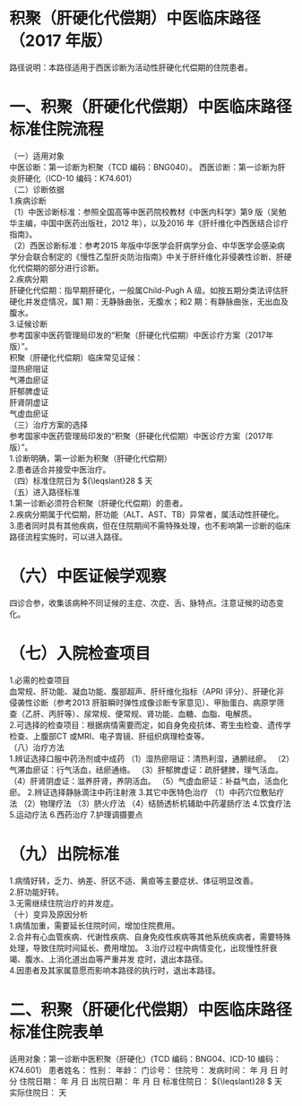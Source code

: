 # 积聚（肝硬化代偿期）中医临床路径 （2017 年版）  
路径说明：本路径适用于西医诊断为活动性肝硬化代偿期的住院患者。  
# 一、积聚（肝硬化代偿期）中医临床路径标准住院流程  
（一）适用对象  
中医诊断：第一诊断为积聚（TCD 编码：BNG040）。 西医诊断：第一诊断为肝炎肝硬化（ICD-10 编码：K74.601）  
（二）诊断依据  
1.疾病诊断  
（1）中医诊断标准：参照全国高等中医药院校教材《中医内科学》第9 版（吴勉华主编，中国中医药出版社，2012 年），以及2016 年《肝纤维化中西医结合诊疗指南》。  
（2）西医诊断标准：参考2015 年版中华医学会肝病学分会、中华医学会感染病学分会联合制定的《慢性乙型肝炎防治指南》中关于肝纤维化非侵袭性诊断、肝硬化代偿期的部分进行诊断。  
2.疾病分期  
肝硬化代偿期：指早期肝硬化，一般属Child-Pugh A 级。如按五期分类法评估肝硬化并发症情况，属1 期：无静脉曲张，无腹水；和2 期：有静脉曲张，无出血及腹水。  
3.证候诊断  
参考国家中医药管理局印发的“积聚（肝硬化代偿期）中医诊疗方案（2017年版）”。  
积聚（肝硬化代偿期）临床常见证候：  
湿热瘀阻证  
气滞血瘀证  
肝郁脾虚证  
肝肾阴虚证  
气虚血瘀证  
（三）治疗方案的选择  
参考国家中医药管理局印发的“积聚（肝硬化代偿期）中医诊疗方案（2017年版）”。  
1.诊断明确，第一诊断为积聚（肝硬化代偿期）  
2.患者适合并接受中医治疗。  
（四）标准住院日为 ${\leqslant}28 $ 天  
（五）进入路径标准  
1.第一诊断必须符合积聚（肝硬化代偿期）的患者。  
2.疾病分期属于代偿期，肝功能（ALT、AST、TB）异常者，属活动性肝硬化。  
3.患者同时具有其他疾病，但在住院期间不需特殊处理，也不影响第一诊断的临床路径流程实施时，可以进入路径。  
# （六）中医证候学观察  
四诊合参，收集该病种不同证候的主症、次症、舌、脉特点。注意证候的动态变化。  
# （七）入院检查项目  
1.必需的检查项目  
血常规、肝功能、凝血功能、腹部超声、肝纤维化指标（APRI 评分）、肝硬化非侵袭性诊断（参考2013 肝脏瞬时弹性成像诊断专家意见）、甲胎蛋白、病原学筛查（乙肝、丙肝等）、尿常规、便常规、肾功能、血糖、血脂、电解质。  
2.可选择的检查项目：根据病情需要而定，如自身免疫抗体、寄生虫检查、遗传学检查、上腹部CT 或MRI、电子胃镜、肝组织病理检查等。  
（八）治疗方法  
1.辨证选择口服中药汤剂或中成药  （1）湿热瘀阻证：清热利湿，通腑祛瘀。 （2）气滞血瘀证：行气活血，祛瘀通络。  （3）肝郁脾虚证：疏肝健脾，理气活血。  （4）肝肾阴虚证：滋养肝肾，养阴活血。 （5）气虚血瘀证：补益气血，活血化瘀。  2.辨证选择静脉滴注中药注射液  3.其它中医特色治疗 （1）中药穴位敷贴疗法 （2）物理疗法 （3）脐火疗法 （4）结肠透析机辅助中药灌肠疗法 4.饮食疗法 5.运动疗法 6.西药治疗  7.护理调摄要点  
# （九）出院标准  
1.病情好转，乏力、纳差、肝区不适、黄疸等主要症状、体征明显改善。  
2.肝功能好转。  
3.无需继续住院治疗的并发症。  
（十）变异及原因分析  
1.病情加重，需要延长住院时间，增加住院费用。  
2.合并有心血管疾病、代谢性疾病、自身免疫性疾病等其他系统疾病者，需要特殊处理，导致住院时间延长、费用增加。 3.治疗过程中病情变化，出现慢性肝衰竭、腹水、上消化道出血等严重并发 症时，退出本路径。  
4.因患者及其家属意愿而影响本路径的执行时，退出本路径。  
# 二、积聚（肝硬化代偿期）中医临床路径标准住院表单  
适用对象：第一诊断中医积聚（肝硬化）(TCD 编码：BNG04、ICD-10 编码：K74.601） 患者姓名：          性别：    年龄：    门诊号：         住院号：            发病时间：   年  月  日  时  分  住院日期：   年  月  日 出院日期：   年  月   日 标准住院日： ${\leqslant}28 $ 天               实际住院日：     天  
